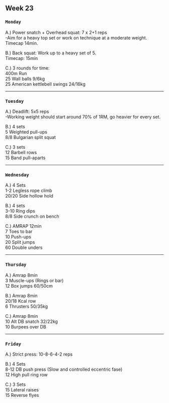 ## Week 23  

### `Monday`     
A.) Power snatch + Overhead squat: 7 x  2+1 reps  
-Aim for a heavy top set or work on technique at a moderate weight. Timecap 14min.   

B.) Back squat: Work up to a heavy set of 5.  
Timecap: 15min   

C.) 3 rounds for time:  
400m Run  
25 Wall balls 9/6kg  
25 American kettlebell swings 24/16kg    
  

---
### `Tuesday`

A.) Deadlift: 5x5 reps  
-Working weight should start around 70% of 1RM, go heavier for every set.    

B.) 4 sets  
5 Weighted pull-ups   
8/8 Bulgarian split squat   

C.) 3 sets  
12 Barbell rows  
15 Band pull-aparts   



----
### `Wednesday`
A.) 4 Sets   
1-2 Legless rope climb  
20/20 Side hollow hold   

B.) 4 sets  
3-10 Ring dips  
8/8 Side crunch on bench   

C.) AMRAP 12min  
7 Toes to bar   
10 Push-ups  
20 Split jumps  
60 Double unders  

----
### `Thursday`  

A.) Amrap 8min  
3 Muscle-ups (Rings or bar)   
12 Box jumps 60/50cm  

B.) Amrap 8min    
20/18 Kcal row   
6 Thrusters 50/35kg   

C.) Amrap 8min  
10 Alt DB snatch 32/22kg   
10 Burpees over DB    




---
### `Friday` 
A.) Strict press: 10-8-6-4-2 reps   

B.) 4 Sets  
8-12 DB push press (Slow and controlled eccentric fase)  
12 High pull ring row  

C.) 3 Sets     
15 Lateral raises  
15 Reverse flyes  